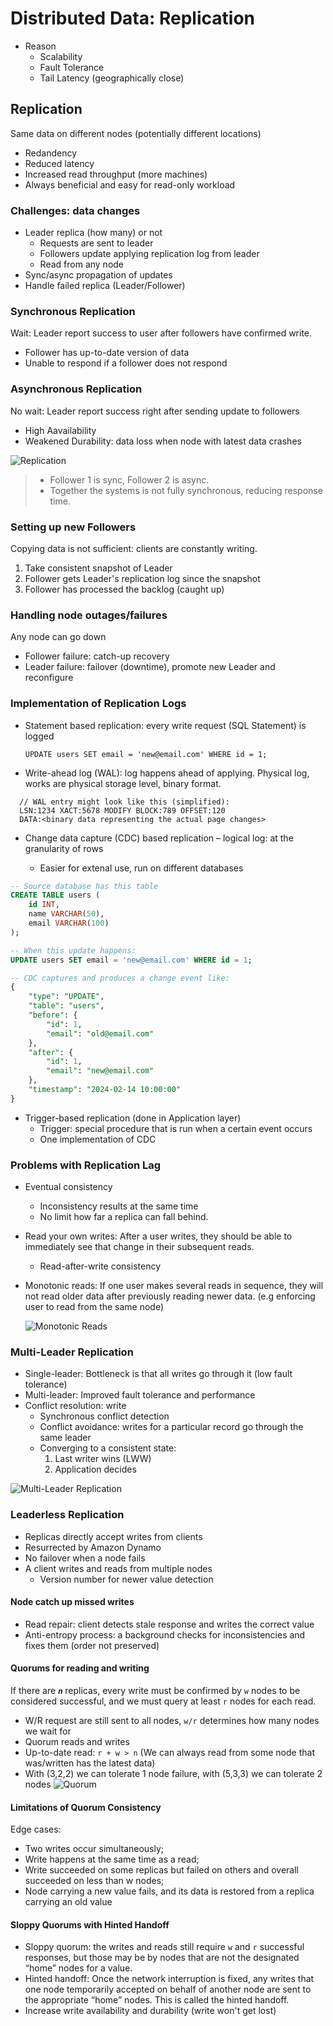 # Distributed Data: Replication

- Reason
  - Scalability
  - Fault Tolerance
  - Tail Latency (geographically close)

## Replication

Same data on different nodes (potentially different locations)

- Redandency
- Reduced latency
- Increased read throughput (more machines)
- Always beneficial and easy for read-only workload

### Challenges: data changes

- Leader replica (how many) or not
  - Requests are sent to leader
  - Followers update applying replication log from leader
  - Read from any node
- Sync/async propagation of updates
- Handle failed replica (Leader/Follower)

### Synchronous Replication

Wait: Leader report success to user after followers have confirmed write.

- Follower has up-to-date version of data
- Unable to respond if a follower does not respond

### Asynchronous Replication

No wait: Leader report success right after sending update to followers

- High Aavailability
- Weakened Durability: data loss when node with latest data crashes

![Replication](assets/replication.png)

> - Follower 1 is sync, Follower 2 is async.
> - Together the systems is not fully synchronous, reducing response time.

### Setting up new Followers

Copying data is not sufficient: clients are constantly writing.

1. Take consistent snapshot of Leader
2. Follower gets Leader's replication log since the snapshot
3. Follower has processed the backlog (caught up)

### Handling node outages/failures

Any node can go down

- Follower failure: catch-up recovery
- Leader failure: failover (downtime), promote new Leader and reconfigure

### Implementation of Replication Logs

- Statement based replication: every write request (SQL Statement) is logged

  `UPDATE users SET email = 'new@email.com' WHERE id = 1;`

- Write-ahead log (WAL): log happens ahead of applying. Physical log, works are physical storage level, binary format.

```shell
  // WAL entry might look like this (simplified):
  LSN:1234 XACT:5678 MODIFY BLOCK:789 OFFSET:120
  DATA:<binary data representing the actual page changes>
```

- Change data capture (CDC) based replication – logical log: at the granularity of rows

  - Easier for extenal use, run on different databases

```sql
-- Source database has this table
CREATE TABLE users (
    id INT,
    name VARCHAR(50),
    email VARCHAR(100)
);

-- When this update happens:
UPDATE users SET email = 'new@email.com' WHERE id = 1;

-- CDC captures and produces a change event like:
{
    "type": "UPDATE",
    "table": "users",
    "before": {
        "id": 1,
        "email": "old@email.com"
    },
    "after": {
        "id": 1,
        "email": "new@email.com"
    },
    "timestamp": "2024-02-14 10:00:00"
}
```

- Trigger-based replication (done in Application layer)
  - Trigger: special procedure that is run when a certain event occurs
  - One implementation of CDC

### Problems with Replication Lag

- Eventual consistency

  - Inconsistency results at the same time
  - No limit how far a replica can fall behind.

- Read your own writes: After a user writes, they should be able to immediately see that change in their subsequent reads.
  - Read-after-write consistency
- Monotonic reads: If one user makes several reads in sequence,
  they will not read older data after previously
  reading newer data. (e.g enforcing user to read from the same node)

  ![Monotonic Reads](assets/monotonic-reads.png)

### Multi-Leader Replication

- Single-leader: Bottleneck is that all writes go through it (low fault tolerance)
- Multi-leader: Improved fault tolerance and performance
- Conflict resolution: write
  - Synchronous conflict detection
  - Conflict avoidance: writes for a particular record go through the same leader
  - Converging to a consistent state:
    1. Last writer wins (LWW)
    2. Application decides

![Multi-Leader Replication](assets/multi-leader.png)

### Leaderless Replication

- Replicas directly accept writes from clients
- Resurrected by Amazon Dynamo
- No failover when a node fails
- A client writes and reads from multiple nodes
  - Version number for newer value detection

#### Node catch up missed writes

- Read repair: client detects stale response and writes the correct value
- Anti-entropy process: a background checks for inconsistencies and fixes them (order not preserved)

#### Quorums for reading and writing

If there are `𝒏` replicas, every write must be confirmed by `w` nodes to be considered successful, and we must query at least `r` nodes for each read.

- W/R request are still sent to all nodes, `w/r` determines how many nodes we wait for
- Quorum reads and writes
- Up-to-date read: `r + w > n` (We can always read from some node that was/written has the latest data)
- With (3,2,2) we can tolerate 1 node failure, with (5,3,3) we can tolerate 2 nodes
  ![Quorum](assets/quorum.png)

#### Limitations of Quorum Consistency

Edge cases:

- Two writes occur simultaneously;
- Write happens at the same time as a read;
- Write succeeded on some replicas but failed on others and overall succeeded on less than w nodes;
- Node carrying a new value fails, and its data is restored from a replica carrying an old value

#### Sloppy Quorums with Hinted Handoff

- Sloppy quorum: the writes and reads still require `w` and `r` successful responses, but those may be by nodes that are not the designated “home” nodes for a value.
- Hinted handoff: Once the network interruption is fixed, any writes that one node temporarily accepted on behalf of another node are sent to the appropriate “home” nodes. This is called the hinted handoff.
- Increase write availability and durability (write won't get lost)
